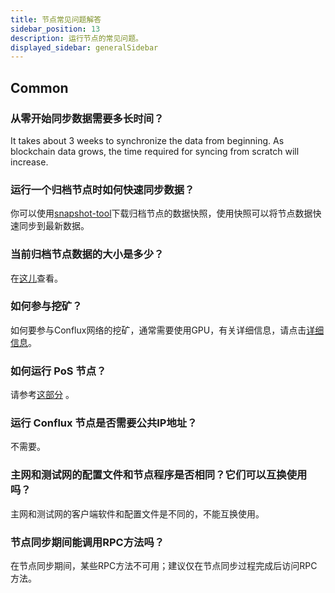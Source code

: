```yaml
---
title: 节点常见问题解答
sidebar_position: 13
description: 运行节点的常见问题。
displayed_sidebar: generalSidebar
---
```


## Common

### 从零开始同步数据需要多长时间？

It takes about 3 weeks to synchronize the data from beginning. As blockchain data grows, the time required for syncing from scratch will increase.

### 运行一个归档节点时如何快速同步数据？

你可以使用[snapshot-tool](./snapshot-tool.md)下载归档节点的数据快照，使用快照可以将节点数据快速同步到最新数据。

### 当前归档节点数据的大小是多少？

在[这儿](./snapshot-tool#whats-the-snapshot-data-size)查看。

### 如何参与挖矿？

如何要参与Conflux网络的挖矿，通常需要使用GPU，有关详细信息，请点击[详细信息](https://forum.conflux.fun/t/conflux-tethys-gpu-mining-instruction-v1-1-4/3775)。

### 如何运行 PoS 节点？

请参考[这部分](/docs/general/mine-stake/stake/) 。

### 运行 Conflux 节点是否需要公共IP地址？

不需要。

### 主网和测试网的配置文件和节点程序是否相同？它们可以互换使用吗？

主网和测试网的客户端软件和配置文件是不同的，不能互换使用。

### 节点同步期间能调用RPC方法吗？

在节点同步期间，某些RPC方法不可用；建议仅在节点同步过程完成后访问RPC方法。
